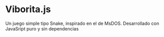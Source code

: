 # Viborita.js

Un juego simple tipo Snake, inspirado en el de MsDOS. Desarrollado con JavaSript puro y sin dependencias
